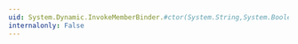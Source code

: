 ```yaml
---
uid: System.Dynamic.InvokeMemberBinder.#ctor(System.String,System.Boolean,System.Dynamic.CallInfo)
internalonly: False
---
```

